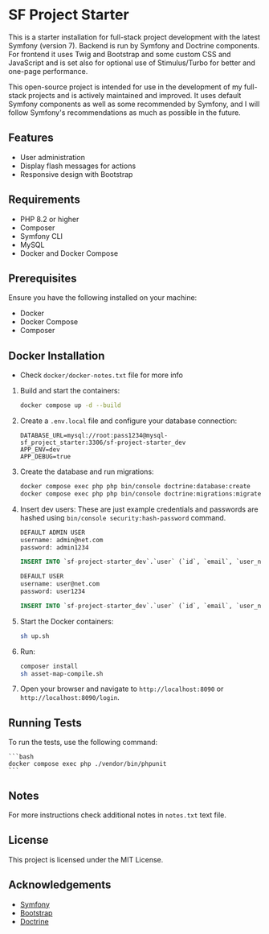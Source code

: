 # SF Project Starter

This is a starter installation for full-stack project development with the latest Symfony (version 7). 
Backend is run by Symfony and Doctrine components.
For frontend it uses Twig and Bootstrap and some custom CSS and JavaScript and is set also for optional use of Stimulus/Turbo for better and one-page performance.

This open-source project is intended for use in the development of my full-stack projects and is actively maintained and improved. It uses default Symfony components as well as some recommended by Symfony, and I will follow Symfony's recommendations as much as possible in the future.

## Features

- User administration
- Display flash messages for actions
- Responsive design with Bootstrap

## Requirements

- PHP 8.2 or higher
- Composer
- Symfony CLI
- MySQL
- Docker and Docker Compose

## Prerequisites

Ensure you have the following installed on your machine:

- Docker
- Docker Compose
- Composer

## Docker Installation

- Check `docker/docker-notes.txt` file for more info

1. Build and start the containers:

    ```bash
    docker compose up -d --build
    ```

2. Create a `.env.local` file and configure your database connection:

    ```dotenv
    DATABASE_URL=mysql://root:pass1234@mysql-sf_project_starter:3306/sf-project-starter_dev
    APP_ENV=dev
    APP_DEBUG=true
    ```

3. Create the database and run migrations:

    ```bash
    docker compose exec php php bin/console doctrine:database:create
    docker compose exec php php bin/console doctrine:migrations:migrate
    ```

4. Insert dev users:
    These are just example credentials and passwords are hashed using `bin/console security:hash-password` command.

    ```bash
    DEFAULT ADMIN USER
    username: admin@net.com
    password: admin1234
    ```

    ```sql
    INSERT INTO `sf-project-starter_dev`.`user` (`id`, `email`, `user_name`, `password`, `roles`, `first_name`, `last_name`, `active`) VALUES (1, 'admin@net.com', 'admin', '$2y$13$woWveCWpnhEiWPirdbvZu.nBRaKujD07uaFiJhkI/eEtQs5z9S36e', '["ROLE_ADMIN"]', 'Admin', 'User', 1);
    ```

    ```bash
    DEFAULT USER
    username: user@net.com
    password: user1234
    ```

    ```sql
    INSERT INTO `sf-project-starter_dev`.`user` (`id`, `email`, `user_name`, `password`, `roles`, `first_name`, `last_name`, `active`) VALUES (2, 'user@net.com', 'user', '$2y$13$Yfbvi3rzhcRV4Y3Adw4q3ekiq4R01p0n.tEIpwK7ls7bdVivmHu4e', '["ROLE_USER"]', 'Joe', 'Doe', 1);
    ```

5. Start the Docker containers:

    ```bash
    sh up.sh
    ```

6. Run:
    ```bash
    composer install
    sh asset-map-compile.sh
    ```

7. Open your browser and navigate to `http://localhost:8090` or `http://localhost:8090/login`.

## Running Tests

To run the tests, use the following command:

    ```bash
    docker compose exec php ./vendor/bin/phpunit
    ```

## Notes

For more instructions check additional notes in `notes.txt` text file.

## License

This project is licensed under the MIT License.

## Acknowledgements

- [Symfony](https://symfony.com/)
- [Bootstrap](https://getbootstrap.com/)
- [Doctrine](https://www.doctrine-project.org/)